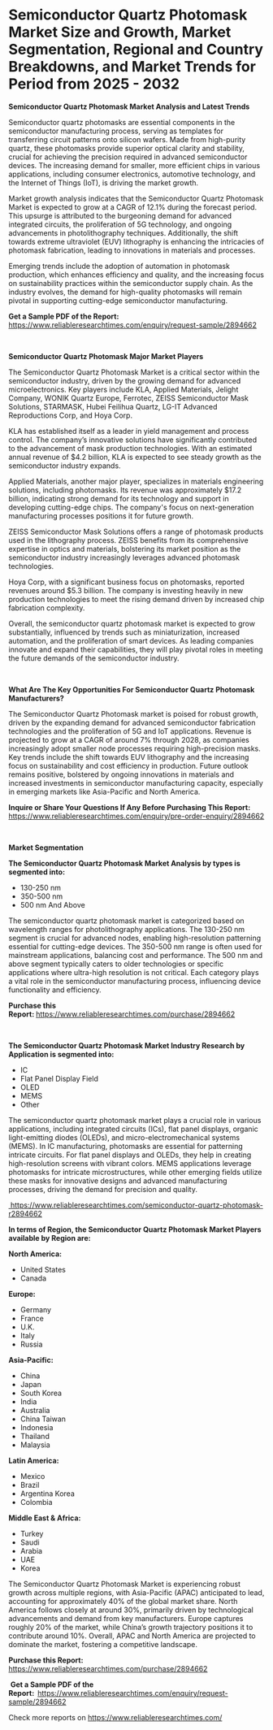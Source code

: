 <p><h1>Semiconductor Quartz Photomask Market Size and Growth, Market Segmentation, Regional and Country Breakdowns, and Market Trends for Period from 2025 -  2032</h1></p><p><strong>Semiconductor Quartz Photomask Market Analysis and Latest Trends</strong></p>
<p><p>Semiconductor quartz photomasks are essential components in the semiconductor manufacturing process, serving as templates for transferring circuit patterns onto silicon wafers. Made from high-purity quartz, these photomasks provide superior optical clarity and stability, crucial for achieving the precision required in advanced semiconductor devices. The increasing demand for smaller, more efficient chips in various applications, including consumer electronics, automotive technology, and the Internet of Things (IoT), is driving the market growth.</p><p>Market growth analysis indicates that the Semiconductor Quartz Photomask Market is expected to grow at a CAGR of 12.1% during the forecast period. This upsurge is attributed to the burgeoning demand for advanced integrated circuits, the proliferation of 5G technology, and ongoing advancements in photolithography techniques. Additionally, the shift towards extreme ultraviolet (EUV) lithography is enhancing the intricacies of photomask fabrication, leading to innovations in materials and processes.</p><p>Emerging trends include the adoption of automation in photomask production, which enhances efficiency and quality, and the increasing focus on sustainability practices within the semiconductor supply chain. As the industry evolves, the demand for high-quality photomasks will remain pivotal in supporting cutting-edge semiconductor manufacturing.</p></p>
<p><strong>Get a Sample PDF of the Report:&nbsp;</strong> <a href="https://www.reliableresearchtimes.com/enquiry/request-sample/2894662?utm_campaign=3442&utm_medium=2&utm_source=Github&utm_content=ia&utm_term=15032025&utm_id=semiconductor-quartz-photomask">https://www.reliableresearchtimes.com/enquiry/request-sample/2894662</a></p>
<p>&nbsp;</p>
<p><strong>Semiconductor Quartz Photomask Major Market Players</strong></p>
<p><p>The Semiconductor Quartz Photomask Market is a critical sector within the semiconductor industry, driven by the growing demand for advanced microelectronics. Key players include KLA, Applied Materials, Jelight Company, WONIK Quartz Europe, Ferrotec, ZEISS Semiconductor Mask Solutions, STARMASK, Hubei Feilihua Quartz, LG-IT Advanced Reproductions Corp, and Hoya Corp.</p><p>KLA has established itself as a leader in yield management and process control. The company’s innovative solutions have significantly contributed to the advancement of mask production technologies. With an estimated annual revenue of $4.2 billion, KLA is expected to see steady growth as the semiconductor industry expands.</p><p>Applied Materials, another major player, specializes in materials engineering solutions, including photomasks. Its revenue was approximately $17.2 billion, indicating strong demand for its technology and support in developing cutting-edge chips. The company's focus on next-generation manufacturing processes positions it for future growth.</p><p>ZEISS Semiconductor Mask Solutions offers a range of photomask products used in the lithography process. ZEISS benefits from its comprehensive expertise in optics and materials, bolstering its market position as the semiconductor industry increasingly leverages advanced photomask technologies.</p><p>Hoya Corp, with a significant business focus on photomasks, reported revenues around $5.3 billion. The company is investing heavily in new production technologies to meet the rising demand driven by increased chip fabrication complexity.</p><p>Overall, the semiconductor quartz photomask market is expected to grow substantially, influenced by trends such as miniaturization, increased automation, and the proliferation of smart devices. As leading companies innovate and expand their capabilities, they will play pivotal roles in meeting the future demands of the semiconductor industry.</p></p>
<p>&nbsp;</p>
<p><strong>What Are The Key Opportunities For Semiconductor Quartz Photomask Manufacturers?</strong></p>
<p><p>The Semiconductor Quartz Photomask market is poised for robust growth, driven by the expanding demand for advanced semiconductor fabrication technologies and the proliferation of 5G and IoT applications. Revenue is projected to grow at a CAGR of around 7% through 2028, as companies increasingly adopt smaller node processes requiring high-precision masks. Key trends include the shift towards EUV lithography and the increasing focus on sustainability and cost efficiency in production. Future outlook remains positive, bolstered by ongoing innovations in materials and increased investments in semiconductor manufacturing capacity, especially in emerging markets like Asia-Pacific and North America.</p></p>
<p><strong>Inquire or Share Your Questions If Any Before Purchasing This Report:</strong> <a href="https://www.reliableresearchtimes.com/enquiry/pre-order-enquiry/2894662?utm_campaign=3442&utm_medium=2&utm_source=Github&utm_content=ia&utm_term=15032025&utm_id=semiconductor-quartz-photomask">https://www.reliableresearchtimes.com/enquiry/pre-order-enquiry/2894662</a></p>
<p>&nbsp;</p>
<p><strong>Market Segmentation</strong></p>
<p><strong>The Semiconductor Quartz Photomask Market Analysis by types is segmented into:</strong></p>
<p><ul><li>130-250 nm</li><li>350-500 nm</li><li>500 nm And Above</li></ul></p>
<p><p>The semiconductor quartz photomask market is categorized based on wavelength ranges for photolithography applications. The 130-250 nm segment is crucial for advanced nodes, enabling high-resolution patterning essential for cutting-edge devices. The 350-500 nm range is often used for mainstream applications, balancing cost and performance. The 500 nm and above segment typically caters to older technologies or specific applications where ultra-high resolution is not critical. Each category plays a vital role in the semiconductor manufacturing process, influencing device functionality and efficiency.</p></p>
<p><strong>Purchase this Report:&nbsp;</strong><a href="https://www.reliableresearchtimes.com/purchase/2894662?utm_campaign=3442&utm_medium=2&utm_source=Github&utm_content=ia&utm_term=15032025&utm_id=semiconductor-quartz-photomask">https://www.reliableresearchtimes.com/purchase/2894662</a></p>
<p>&nbsp;</p>
<p><strong>The Semiconductor Quartz Photomask Market Industry Research by Application is segmented into:</strong></p>
<p><ul><li>IC</li><li>Flat Panel Display Field</li><li>OLED</li><li>MEMS</li><li>Other</li></ul></p>
<p><p>The semiconductor quartz photomask market plays a crucial role in various applications, including integrated circuits (ICs), flat panel displays, organic light-emitting diodes (OLEDs), and micro-electromechanical systems (MEMS). In IC manufacturing, photomasks are essential for patterning intricate circuits. For flat panel displays and OLEDs, they help in creating high-resolution screens with vibrant colors. MEMS applications leverage photomasks for intricate microstructures, while other emerging fields utilize these masks for innovative designs and advanced manufacturing processes, driving the demand for precision and quality.</p></p>
<p><a href="https://www.reliableresearchtimes.com/semiconductor-quartz-photomask-r2894662?utm_campaign=3442&utm_medium=2&utm_source=Github&utm_content=ia&utm_term=15032025&utm_id=semiconductor-quartz-photomask">&nbsp;https://www.reliableresearchtimes.com/semiconductor-quartz-photomask-r2894662</a></p>
<p><strong>In terms of Region, the Semiconductor Quartz Photomask Market Players available by Region are:</strong></p>
<p>
    <p> <strong> North America: </strong>
        <ul>
            <li>United States</li>
            <li>Canada</li>
        </ul>
        </p> 
    <p> <strong> Europe: </strong>
        <ul>
            <li>Germany</li>
            <li>France</li>
            <li>U.K.</li>
            <li>Italy</li>
            <li>Russia</li>
        </ul>
        </p> 
    <p> <strong> Asia-Pacific: </strong>
        <ul>
            <li>China</li>
            <li>Japan</li>
            <li>South Korea</li>
            <li>India</li>
            <li>Australia</li>
            <li>China Taiwan</li>
            <li>Indonesia</li>
            <li>Thailand</li>
            <li>Malaysia</li>
        </ul>
        </p> 
    <p> <strong> Latin America: </strong>
        <ul>
            <li>Mexico</li>
            <li>Brazil</li>
            <li>Argentina Korea</li>
            <li>Colombia</li>
        </ul>
        </p> 
    <p> <strong> Middle East & Africa: </strong>
        <ul>
            <li>Turkey</li>
            <li>Saudi</li>
            <li>Arabia</li>
            <li>UAE</li>
            <li>Korea</li>
        </ul>
    </p>
    </p>
<p><p>The Semiconductor Quartz Photomask Market is experiencing robust growth across multiple regions, with Asia-Pacific (APAC) anticipated to lead, accounting for approximately 40% of the global market share. North America follows closely at around 30%, primarily driven by technological advancements and demand from key manufacturers. Europe captures roughly 20% of the market, while China’s growth trajectory positions it to contribute around 10%. Overall, APAC and North America are projected to dominate the market, fostering a competitive landscape.</p></p>
<p><strong>Purchase this Report: </strong><a href="https://www.reliableresearchtimes.com/purchase/2894662?utm_campaign=3442&utm_medium=2&utm_source=Github&utm_content=ia&utm_term=15032025&utm_id=semiconductor-quartz-photomask">https://www.reliableresearchtimes.com/purchase/2894662</a></p>
<p>&nbsp;<strong>Get a Sample PDF of the Report:&nbsp;&nbsp;</strong><a href="https://www.reliableresearchtimes.com/enquiry/request-sample/2894662?utm_campaign=3442&utm_medium=2&utm_source=Github&utm_content=ia&utm_term=15032025&utm_id=semiconductor-quartz-photomask">https://www.reliableresearchtimes.com/enquiry/request-sample/2894662</a></p>
<p><strong></strong></p>
<p>Check more reports on <a href="https://www.reliableresearchtimes.com/?utm_campaign=3442&utm_medium=2&utm_source=Github&utm_content=ia&utm_term=15032025&utm_id=semiconductor-quartz-photomask">https://www.reliableresearchtimes.com/</a></p>